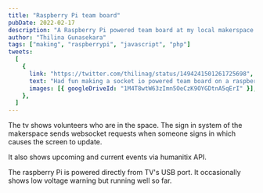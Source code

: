 ```yaml
---
title: "Raspberry Pi team board"
pubDate: 2022-02-17
description: "A Raspberry Pi powered team board at my local makerspace."
author: "Thilina Gunasekara"
tags: ["making", "raspberrypi", "javascript", "php"]
tweets:
  [
    {
      link: "https://twitter.com/thilinag/status/1494241501261725698",
      text: "Had fun making a socket io powered team board on a raspberry pi tv at local makerspace",
      images: [{ googleDriveId: "1M4T8wtW63zImn5OeCzK9OYGDtnA5qErI" }],
    },
  ]
---
```


The tv shows volunteers who are in the space. The sign in system of the makerspace sends websocket requests when someone signs in which causes the screen to update.

It also shows upcoming and current events via humanitix API.

The raspberry Pi is powered directly from TV's USB port. It occasionally shows low voltage warning but running well so far.
